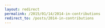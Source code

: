 ```yaml
---
layout: redirect
permalink: /2015/01/14/2014-in-contributions
redirect_to: /posts/2014-in-contributions
---
```

